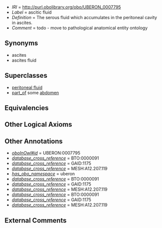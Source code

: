  * *IRI* = http://purl.obolibrary.org/obo/UBERON_0007795
 * *Label* = ascitic fluid
 * *Definition* = The serous fluid which accumulates in the peritoneal cavity in ascites.
 * *Comment* = todo - move to pathological anatomical entity ontology

## Synonyms

 * ascites
 * ascites fluid

## Superclasses

 * [peritoneal fluid](../../UBERON/68/UBERON_0001268.md)
 * [part_of](../../BFO/50/BFO_0000050.md) some [abdomen](../../UBERON/16/UBERON_0000916.md)

## Equivalencies


## Other Logical Axioms


## Other Annotations

 * *[oboInOwl#id](../../id/oboInOwl#id.md)* = UBERON:0007795
 * *[database_cross_reference](../../ef/oboInOwl#hasDbXref.md)* = BTO:0000091
 * *[database_cross_reference](../../ef/oboInOwl#hasDbXref.md)* = GAID:1175
 * *[database_cross_reference](../../ef/oboInOwl#hasDbXref.md)* = MESH:A12.207.119
 * *[has_obo_namespace](../../ce/oboInOwl#hasOBONamespace.md)* = uberon
 * *[database_cross_reference](../../ef/oboInOwl#hasDbXref.md)* = BTO:0000091
 * *[database_cross_reference](../../ef/oboInOwl#hasDbXref.md)* = GAID:1175
 * *[database_cross_reference](../../ef/oboInOwl#hasDbXref.md)* = MESH:A12.207.119
 * *[database_cross_reference](../../ef/oboInOwl#hasDbXref.md)* = BTO:0000091
 * *[database_cross_reference](../../ef/oboInOwl#hasDbXref.md)* = GAID:1175
 * *[database_cross_reference](../../ef/oboInOwl#hasDbXref.md)* = MESH:A12.207.119

## External Comments

